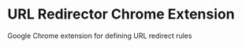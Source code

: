 URL Redirector Chrome Extension
==============

Google Chrome extension for defining URL redirect rules
